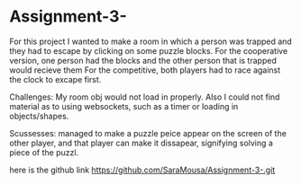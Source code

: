 # Assignment-3-

For this project I wanted to make a room in which a person was trapped and they had to escape by clicking on some puzzle blocks. 
For the cooperative version, one person had the blocks and the other person that is trapped would recieve them
For the competitive, both players had to race against the clock to excape first.

Challenges: My room obj would not load in properly. Also I could not find material as to using websockets, such as a timer or loading in objects/shapes. 

Scussesses: managed to make a puzzle peice appear on the screen of the other player, and that player can make it dissapear, signifying solving a piece of the puzzl. 

here is the github link 
https://github.com/SaraMousa/Assignment-3-.git
